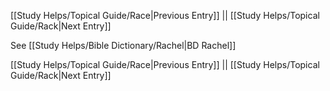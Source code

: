 [[Study Helps/Topical Guide/Race|Previous Entry]]  ||  [[Study Helps/Topical Guide/Rack|Next Entry]]

 See [[Study Helps/Bible Dictionary/Rachel|BD Rachel]]

[[Study Helps/Topical Guide/Race|Previous Entry]]  ||  [[Study Helps/Topical Guide/Rack|Next Entry]]